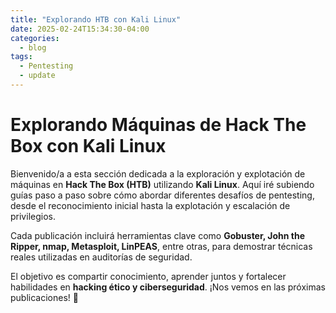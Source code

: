 ```yaml
---
title: "Explorando HTB con Kali Linux"
date: 2025-02-24T15:34:30-04:00
categories:
  - blog
tags:
  - Pentesting
  - update
---
```


<h1>Explorando Máquinas de Hack The Box con Kali Linux</h1>

<p>Bienvenido/a a esta sección dedicada a la exploración y explotación de máquinas en <strong>Hack The Box (HTB)</strong> utilizando <strong>Kali Linux</strong>. Aquí iré subiendo guías paso a paso sobre cómo abordar diferentes desafíos de pentesting, desde el reconocimiento inicial hasta la explotación y escalación de privilegios.</p>

<p>Cada publicación incluirá herramientas clave como <strong>Gobuster, John the Ripper, nmap, Metasploit, LinPEAS</strong>, entre otras, para demostrar técnicas reales utilizadas en auditorías de seguridad.</p>

<p>El objetivo es compartir conocimiento, aprender juntos y fortalecer habilidades en <strong>hacking ético y ciberseguridad</strong>. ¡Nos vemos en las próximas publicaciones! 🚀</p>

